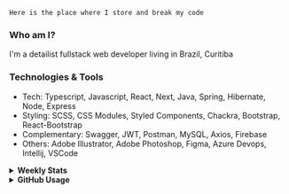 ```
Here is the place where I store and break my code
```
### Who am I?
I'm a detailist fullstack web developer living in Brazil, Curitiba

### Technologies & Tools
- Tech: Typescript, Javascript, React, Next, Java, Spring, Hibernate, Node, Express
- Styling: SCSS, CSS Modules, Styled Components, Chackra, Bootstrap, React-Bootstrap
- Complementary: Swagger, JWT, Postman, MySQL, Axios, Firebase
- Others: Adobe Illustrator, Adobe Photoshop, Figma, Azure Devops, Intellij, VSCode

<details>
  <summary><b> Weekly Stats</b></summary>
<!--START_SECTION:waka-->

```text
Java         8 hrs 10 mins   █████████████████████▒░░░   85.59 %
TypeScript   55 mins         ██▒░░░░░░░░░░░░░░░░░░░░░░   09.67 %
XML          15 mins         ▓░░░░░░░░░░░░░░░░░░░░░░░░   02.65 %
Properties   6 mins          ▒░░░░░░░░░░░░░░░░░░░░░░░░   01.07 %
Bash         3 mins          ░░░░░░░░░░░░░░░░░░░░░░░░░   00.57 %
HTML         2 mins          ░░░░░░░░░░░░░░░░░░░░░░░░░   00.44 %
```

<!--END_SECTION:waka-->
</details>

<details>
  <summary><b> GitHub Usage</b></summary>
  
[![Top Langs](https://github-readme-stats.vercel.app/api/top-langs/?username=gxlpes&&langs_count=9&layout=compact)](https://github.com/anuraghazra/github-readme-stats)

</details>
